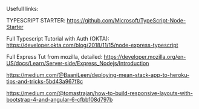 Usefull links:

TYPESCRIPT STARTER:
https://github.com/Microsoft/TypeScript-Node-Starter

Full Typescript Tutorial with Auth (OKTA):
https://developer.okta.com/blog/2018/11/15/node-express-typescript

Full Express Tut from mozilla, detailed:
https://developer.mozilla.org/en-US/docs/Learn/Server-side/Express_Nodejs/Introduction


https://medium.com/@BaaniLeen/deploying-mean-stack-app-to-heroku-tips-and-tricks-5bd43a967f8c

https://medium.com/@tomastrajan/how-to-build-responsive-layouts-with-bootstrap-4-and-angular-6-cfbb108d797b